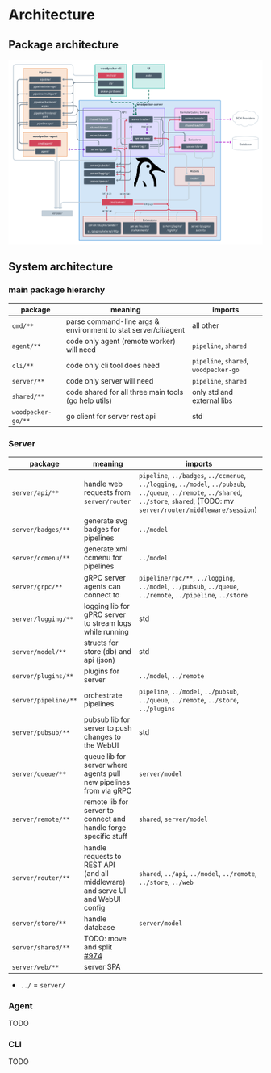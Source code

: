# Architecture

## Package architecture

![Woodpecker architecture](./woodpecker-architecture.png)

## System architecture

### main package hierarchy

| package    | meaning                                                      | imports
|------------|--------------------------------------------------------------|----------
| `cmd/**`   | parse command-line args & environment to stat server/cli/agent | all other
| `agent/**` | code only agent (remote worker) will need                    | `pipeline`, `shared`
| `cli/**`   | code only cli tool does need                                 | `pipeline`, `shared`, `woodpecker-go`
| `server/**`| code only server will need                                   | `pipeline`, `shared`
| `shared/**`| code shared for all three main tools (go help utils)         | only std and external libs
| `woodpecker-go/**` | go client for server rest api                        | std

### Server

| package             | meaning                                         | imports
|---------------------|-------------------------------------------------|----------
| `server/api/**`     | handle web requests from `server/router`        | `pipeline`, `../badges`, `../ccmenue`, `../logging`, `../model`, `../pubsub`, `../queue`, `../remote`, `../shared`, `../store`, `shared`, (TODO: mv `server/router/middleware/session`)
| `server/badges/**`  | generate svg badges for pipelines               | `../model`
| `server/ccmenu/**`  | generate xml ccmenu for pipelines               | `../model`
| `server/grpc/**`    | gRPC server agents can connect to               | `pipeline/rpc/**`, `../logging`, `../model`, `../pubsub`, `../queue`, `../remote`, `../pipeline`, `../store`
| `server/logging/**` | logging lib for gPRC server to stream logs while running | std
| `server/model/**`   | structs for store (db) and api (json)           | std
| `server/plugins/**` | plugins for server                              | `../model`, `../remote`
| `server/pipeline/**`| orchestrate pipelines                          | `pipeline`, `../model`, `../pubsub`, `../queue`, `../remote`, `../store`, `../plugins`
| `server/pubsub/**`  | pubsub lib for server to push changes to the WebUI | std
| `server/queue/**`   | queue lib for server where agents pull new pipelines from via gRPC | `server/model`
| `server/remote/**`  | remote lib for server to connect and handle forge specific stuff | `shared`, `server/model`
| `server/router/**`  | handle requests to REST API (and all middleware) and serve UI and WebUI config | `shared`, `../api`, `../model`, `../remote`, `../store`, `../web`
| `server/store/**`   | handle database                                 | `server/model`
| `server/shared/**`  | TODO: move and split [#974](https://github.com/woodpecker-ci/woodpecker/issues/974) |
| `server/web/**`     | server SPA                                      |

* `../` = `server/`

### Agent

TODO

### CLI

TODO
